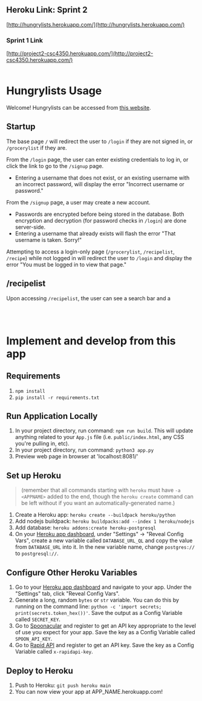 ## Heroku Link: Sprint 2
[http://hungrylists.herokuapp.com/](http://hungrylists.herokuapp.com/)

### Sprint 1 Link
[http://project2-csc4350.herokuapp.com/](http://project2-csc4350.herokuapp.com/)
<br><br>

# Hungrylists Usage
Welcome! Hungrylists can be accessed from [this website](http://hungrylists.herokuapp.com/).

## Startup
The base page `/` will redirect the user to `/login` if they are not signed in, or `/grocerylist` if they are.

From the `/login` page, the user can enter existing credentials to log in, or click the link to go to the `/signup` page.
* Entering a username that does not exist, or an existing username with an incorrect password, will display the error "Incorrect username or password."

From the `/signup` page, a user may create a new account.
* Passwords are encrypted before being stored in the database. Both encryption and decryption (for password checks in `/login`) are done server-side.
* Entering a username that already exists will flash the error "That username is taken. Sorry!"

Attempting to access a login-only page (`/grocerylist`, `/recipelist`, `/recipe`) while not logged in will redirect the user to `/login` and display the error "You must be logged in to view that page."

## /recipelist

Upon accessing `/recipelist`, the user can see a search bar and a 



<br><br>
# Implement and develop from this app

## Requirements
1. `npm install`
2. `pip install -r requirements.txt`



## Run Application Locally
1. In your project directory, run command: `npm run build`. This will update anything related to your `App.js` file (i.e. `public/index.html`, any CSS you're pulling in, etc).
2. In your project directory, run command: `python3 app.py`
3. Preview web page in browser at 'localhost:8081/'

## Set up Heroku
> (remember that all commands starting with `heroku` must have `-a <APPNAME>` added to the end, though the `heroku create` command can be left without if you want an automatically-generated name.)
1. Create a Heroku app: `heroku create --buildpack heroku/python`
2. Add nodejs buildpack: `heroku buildpacks:add --index 1 heroku/nodejs`
3. Add database: `heroku addons:create heroku-postgresql`
4. On your [Heroku app dashboard](https://dashboard.heroku.com/apps), under "Settings" -> "Reveal Config Vars", create a new variable called `DATABASE_URL_QL` and copy the value from `DATABASE_URL` into it. In the new variable name, change `postgres://` to `postgresql://`.

## Configure Other Heroku Variables
1. Go to your [Heroku app dashboard](https://dashboard.heroku.com/apps) and navigate to your app. Under the "Settings" tab, click "Reveal Config Vars".
2. Generate a long, random `bytes` or `str` variable. You can do this by running on the command line: `python -c 'import secrets; print(secrets.token_hex())'`. Save the output as a Config Variable called `SECRET_KEY`.
3. Go to [Spoonacular](https://spoonacular.com/food-api) and register to get an API key appropriate to the level of use you expect for your app. Save the key as a Config Variable called `SPOON_API_KEY`.
4. Go to [Rapid API](https://rapidapi.com/) and register to get an API key. Save the key as a Config Variable called `x-rapidapi-key`.



## Deploy to Heroku
1. Push to Heroku: `git push heroku main`
2. You can now view your app at APP_NAME.herokuapp.com!
